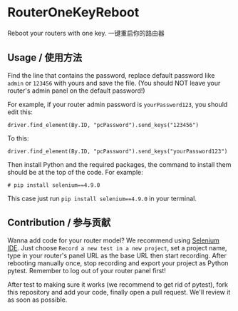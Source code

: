 # RouterOneKeyReboot
Reboot your routers with one key. 一键重启你的路由器
## Usage / 使用方法
Find the line that contains the password, replace default password like `admin` or `123456` with yours and save the file. (You should NOT leave your router's admin panel on the default password!)

For example, if your router admin password is `yourPassword123`, you should edit this:

`driver.find_element(By.ID, "pcPassword").send_keys("123456")`

To this:

`driver.find_element(By.ID, "pcPassword").send_keys("yourPassword123")`

Then install Python and the required packages, the command to install them should be at the top of the code. For example:

`# pip install selenium==4.9.0`

This case just run `pip install selenium==4.9.0` in your terminal.
## Contribution / 参与贡献
Wanna add code for your router model? We recommend using [Selenium IDE](https://www.selenium.dev/selenium-ide/). Just choose `Record a new test in a new project`, set a project name, type in your router's panel URL as the base URL then start recording. After rebooting manually once, stop recording and export your project as Python pytest. Remember to log out of your router panel first!

After test to making sure it works (we recommend to get rid of pytest), fork this repository and add your code, finally open a pull request. We'll review it as soon as possible.
